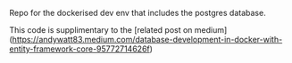 Repo for the dockerised dev env that includes the postgres database.

This code is supplimentary to the [related post on medium] (https://andywatt83.medium.com/database-development-in-docker-with-entity-framework-core-95772714626f)
